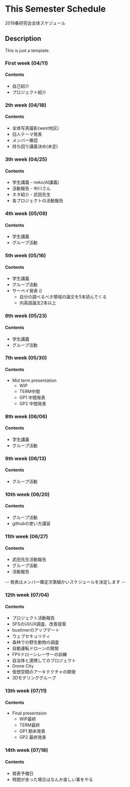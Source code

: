 # This Semester Schedule
2019春研究会全体スケジュール

## Description
This is just a template. 

### First week (04/11)
#### Contents 
- 自己紹介
- プロジェクト紹介

### 2th week (04/18)
#### Contents 
- 全体写真撮影(west地区)
- 旧人テーマ発表
- メンバー確認
- 持ち回り講義決め(未定)

### 3th week (04/25)
#### Contents 
- 学生講義 - neko(AI講義)
- 活動報告 - 中川さん
- ネタ紹介 - 武田先生
- 各プロジェクトの活動報告

### 4th week (05/09)
#### Contents 
- 学生講義
- グループ活動

### 5th week (05/16)
#### Contents 
- 学生講義
- グループ活動
- サーベイ発表 ()
  - 自分の調べるべき領域の論文を5本読んでくる
  - 内英語論文2本以上

### 6th week (05/23)
#### Contents 
- 学生講義
- グループ活動

### 7th week (05/30)
#### Contents 
- Mid term presentation
  - WIP
  - TERM中間
  - GP1 中間発表
  - GP2 中間発表

### 8th week (06/06)
#### Contents 
- 学生講義
- グループ活動

### 9th week (06/13)
#### Contents 
- グループ活動

### 10th week (06/20)
#### Contents 
- グループ活動
- githubの使い方講習

### 11th week (06/27)
#### Contents 
- 武田先生活動報告
- グループ活動
- 活動報告

-- 発表はメンバー確定次第細かいスケジュールを決定します --

### 12th week (07/04)
#### Contents 
- プロジェクト活動報告
- SFSのUI/UX調査、改善提案
- bustimerのアップデート
- ウェブセキュリティ
- 森林での野生動物の調査
- 自動運転ドローンの開発
- FPVドローンレーサーの訓練
- 自治体と連携してのプロジェクト
- Drone City
- 仮想空間のアーキテクチャの開発
- 3Dモデリンググループ

### 13th week (07/11)
#### Contents 
- Final presentaion
  - WIP最終
  - TERM最終
  - GP1 期末発表
  - GP2 最終発表

### 14th week (07/18)
#### Contents 
- 発表予備日
- 時間が余った場合はなんか楽しい事をやる
